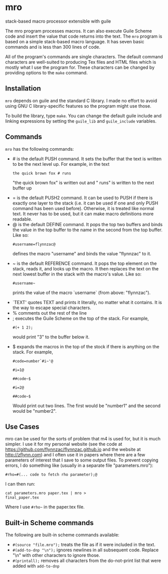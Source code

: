 <h1>mro</h1>
stack-based macro processor extensible with guile

<p>The mro program processes macros.  It can also execute Guile Scheme code and insert the value that code returns into the text. The <code>mro</code> program is based on a simple stack-based macro language.  It has seven basic commands and is less than 300 lines of code.</p>

<p>All of the program's commands are single characters.  The default command characters are well-suited to producing Tex files and HTML files which is mostly what I use the program for.  These characters can be changed by providing options to the <code>make</code> command.</p>

<h2>Installation</h2>

<code>mro</code> depends on guile and the standard C library.  I made no effort to avoid using GNU C library-specific features so the program might use those.

To build the library, type <code>make</code>.  You can change the default guile include and linking expressions by setting the <code>guile_lib</code> and <code>guile_include</code> variables.

<h2>Commands</h2>
<code>mro</code> has the following commands:

<ul>
<li> # is the default PUSH command.  It sets the buffer that the text is written to be the next level up.  For example, in the text

<p><code>the quick brown fox # runs </code>

<p>"the quick brown fox" is written out and " runs" is written to the next buffer up

<li> = is the default PUSH2 command.  It can be used to PUSH if there is exactly one layer to the stack (i.e. it can be used if one and only PUSH command has been used before). Otherwise, it is treated like normal text.  It never has to be used, but it can make macro definitions more readable.

<li> @ is the default DEFINE command.  It pops the top two buffers and binds the value in the top buffer to the name in the second from the top buffer. Like so:

<p><code>#username=flynnzac@</code>

<p>defines the macro "username" and binds the value "flynnzac" to it.

<li> ~ is the default REFERENCE command.  It pops the top element on the stack, reads it, and looks up the macro. It then replaces the text on the next lowest buffer in the stack with the macro's value.  Like so:

<p><code>#username~</code>

<p>prints the value of the macro `username` (from above: "flynnzac").
    
<li> `TEXT' quotes TEXT and prints it literally, no matter what it contains.  It is the way to escape special characters.

<li> % comments out the rest of the line

<li> ; executes the Guile Scheme on the top of the stack.  For example,

<p><code>#(+ 1 2);</code>

<p>would print "3" to the buffer below it.
  
<li> $ expands the macros in the top of the stock if there is anything on the stack.  For example,
    
<p><code>#code=number`#i~'@</code>
<p><code>#i=1@</code>
<p><code>##code~$</code>
<p><code>#i=2@</code>
<p><code>##code~$</code>

<p> Would print out two lines.  The first would be "number1" and the second would be "number2".
</ul>

<h2>Use Cases</h2>

<p>mro can be used for the sorts of problem that m4 is used for, but it is much simpler.  I use it for my personal website (see the code at <a href="https://github.com/flynnzac/flynnzac.github.io">https://github.com/flynnzac/flynnzac.github.io</a> and the website at <a href="http://zflynn.com">http://zflynn.com</a>) and I often use it in papers where there are a few parameters of interest that I save to some output files.  To prevent copying errors, I do something like (usually in a separate file "parameters.mro"):

<p><code>#rho=#(... code to fetch rho parameter);@</code>

<p>I can then run:

<code>cat parameters.mro paper.tex | mro > final_paper.tex</code>

Where I use <code>#rho~</code> in the paper.tex file.

<h2>Built-in Scheme commands</h2>

The following are built-in scheme commands available:

<ul>
  <li> <code>#(source "file.mro");</code> treats the file as if it were included in the text.
  <li> <code>#(add-to-dnp "\n");</code> ignores newlines in all subsequent code.  Replace "\n" with other characters to ignore those.
  <li> <code>#(printall);</code> removes all characters from the do-not-print list that were added with <code>add-to-dnp</code>
</ul>

